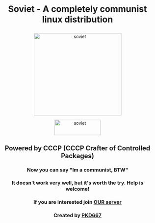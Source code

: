 # <p align="center">Soviet - A completely communist linux distribution</p>
<p align="center"><img width="285" height="268" alt="soviet" src="https://i.imgur.com/tjVd8Vy.png"></p>

[<p align="center"><img width="150" height="50" alt="soviet" src="https://i.imgur.com/b1n7D0R.png"></p>](https://drive.google.com/file/d/11GE5klFsNcUAVbPavV_BkJcdaZ3m0794/view?usp=sharing)



## <p align="center">Powered by CCCP (CCCP Crafter of Controlled Packages)</p>

### <p align="center">Now you can say "Im a communist, BTW"</p>

### <p align="center">It doesn't work very well, but it's worth the try. Help is welcome!</p>

### <p align="center">If you are interested join [OUR server](https://discord.gg/UcJaRvRt) </p>

### <p align="center">Created by [PKD667](https://github.com/PKD667) </p>


